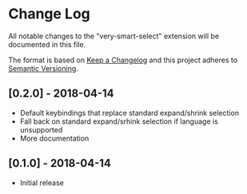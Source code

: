# Change Log
All notable changes to the "very-smart-select" extension will be documented in this file.

The format is based on [Keep a Changelog](http://keepachangelog.com/en/1.0.0/)
and this project adheres to [Semantic Versioning](http://semver.org/spec/v2.0.0.html).

## [0.2.0] - 2018-04-14
- Default keybindings that replace standard expand/shrink selection
- Fall back on standard expand/srhink selection if language is unsupported
- More documentation

## [0.1.0] - 2018-04-14
- Initial release